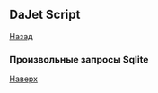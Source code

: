 ## DaJet Script

[Назад](https://github.com/zhichkin/dajet/tree/main/doc/dajet-script/request-sql/README.md)

### Произвольные запросы Sqlite



[Наверх](#произвольные-запросы-sqlite)
